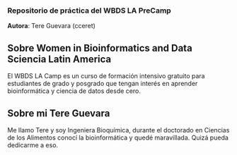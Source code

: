 ### Repositorio de práctica del WBDS LA PreCamp
**Autora**: Tere Guevara (cceret)

## Sobre Women in Bioinformatics and Data Sciencia Latin America
El WBDS LA Camp es un curso de formación intensivo gratuito para estudiantes de grado y posgrado que tengan interés en aprender 
bioinformática y ciencia de datos desde cero.

## Sobre mi Tere Guevara
Me llamo Tere y soy Ingeniera Bioquímica, durante el doctorado en Ciencias de los Alimentos conocí la bioinformática y quedé maravillada. Quizá pueda 
dedicarme a eso.

